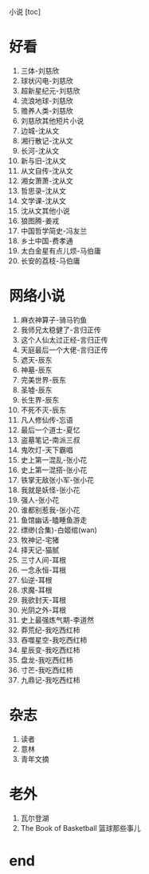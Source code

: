 小说
[toc]

# 好看
1. 三体-刘慈欣
2. 球状闪电-刘慈欣
3. 超新星纪元-刘慈欣
4. 流浪地球-刘慈欣
5. 赡养人类-刘慈欣
6. 刘慈欣其他短片小说
7. 边城-沈从文
8. 湘行散记-沈从文
9. 长河-沈从文
10. 新与旧-沈从文
11. 从文自传-沈从文
12. 湘女萧萧-沈从文
13. 哲思录-沈从文
14. 文学课-沈从文
15. 沈从文其他小说
16. 狼图腾-姜戎
17. 中国哲学简史-冯友兰
18. 乡土中国-费孝通
19. 太白金星有点儿烦-马伯庸
20. 长安的荔枝-马伯庸

# 网络小说
1. 麻衣神算子-骑马钓鱼
2. 我师兄太稳健了-言归正传
3. 这个人仙太过正经-言归正传
4. 天庭最后一个大佬-言归正传
5. 遮天-辰东
6. 神墓-辰东
7. 完美世界-辰东
8. 圣墟-辰东
9. 长生界-辰东
10. 不死不灭-辰东
11. 凡人修仙传-忘语
12. 最后一个道士-夏忆
13. 盗墓笔记-南派三叔
14. 鬼吹灯-天下霸唱
15. 史上第一混乱-张小花
16. 史上第一混搭-张小花
17. 铁掌无敌张小军-张小花
18. 我就是妖怪-张小花
19. 强人-张小花
20. 谁都别惹我-张小花
21. 鱼馆幽话-瞌睡鱼游走
22. 缥缈(合集)-白姬绾(wan)
23. 牧神记-宅猪
24. 择天记-猫腻
25. 三寸人间-耳根
26. 一念永恒-耳根
27. 仙逆-耳根
28. 求魔-耳根
29. 我欲封天-耳根
30. 光阴之外-耳根
31. 史上最强炼气期-李道然
32. 莽荒纪-我吃西红柿
33. 吞噬星空-我吃西红柿
34. 星辰变-我吃西红柿
35. 盘龙-我吃西红柿
36. 寸芒-我吃西红柿
37. 九鼎记-我吃西红柿

# 杂志
1. 读者
2. 意林
3. 青年文摘

# 老外
1. 瓦尔登湖
2. The Book of Basketball 篮球那些事儿

# end